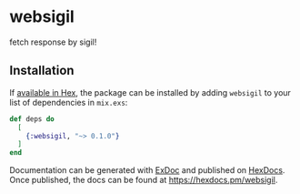 # websigil
fetch response by sigil!

## Installation

If [available in Hex](https://hex.pm/docs/publish), the package can be installed
by adding `websigil` to your list of dependencies in `mix.exs`:

```elixir
def deps do
  [
    {:websigil, "~> 0.1.0"}
  ]
end
```

Documentation can be generated with [ExDoc](https://github.com/elixir-lang/ex_doc)
and published on [HexDocs](https://hexdocs.pm). Once published, the docs can
be found at <https://hexdocs.pm/websigil>.
